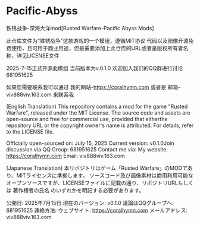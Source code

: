 # Pacific-Abyss
铁锈战争-深海大洋mod[Rusted Warfare-Pacific Abyss Mods]

此仓库文件为“铁锈战争”这款游戏的一个模组，遵循MIT协议
代码以及图像开源免费使用，且可用于商业用途，但是需要添加上此仓库的URL或者是版权所有者名称，详见LICENSE文件

2025-7-15正式开源此模组
当前版本为v.0.1.0
欢迎加入我们的QQ群进行讨论
681951625

如果您需要联系我可以通过
我的网站-https://coralhymn.com
或者是
邮箱-viv888viv.163.com
来联系我

 (English Translation)​​
This repository contains a mod for the game "Rusted Warfare", released under the MIT License.
The source code and assets are open-source and free for commercial use, provided that ​either​ the repository URL ​or​ the copyright owner's name is attributed. For details, refer to the LICENSE file.

​Officially open-sourced on: July 15, 2025
​Current version: v0.1.0
​Join discussion via QQ Group: 681951625
​Contact me via:
My website: https://coralhymn.com
Email: viv888viv.163.com

(Japanese Translation)​
本リポジトリはゲーム「Rusted Warfare」のMODであり、MITライセンスに準拠します。
ソースコード及び画像素材は商用利用可能なオープンソースですが、LICENSEファイルに記載の通り、リポジトリURL​ もしくは ​著作権者の氏名​ のいずれかを明記する必要があります。

​公開日: 2025年7月15日
​現在のバージョン: v0.1.0
​議論はQQグループへ: 681951625
​連絡方法:
ウェブサイト: https://coralhymn.com
メールアドレス: viv888viv.163.com
